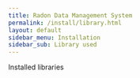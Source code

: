 ```yaml
---
title: Radon Data Management System
permalink: /install/library.html
layout: default
sidebar_menu: Installation
sidebar_sub: Library used
---
```


Installed libraries
